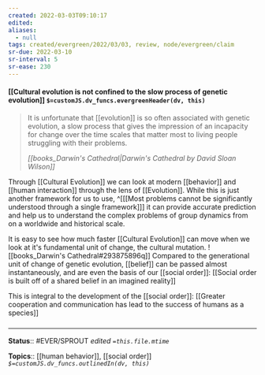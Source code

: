 ```yaml
---
created: 2022-03-03T09:10:17 
edited: 
aliases:
  - null
tags: created/evergreen/2022/03/03, review, node/evergreen/claim
sr-due: 2022-03-10
sr-interval: 5
sr-ease: 230
---
```


#### [[Cultural evolution is not confined to the slow process of genetic evolution]] `$=customJS.dv_funcs.evergreenHeader(dv, this)`

> It is unfortunate that [[evolution]] is so often associated with genetic evolution, a slow process that gives the impression of an incapacity for change over the time scales that matter most to living people struggling with their problems. 
> 
> <cite>[[books_Darwin's Cathedral|Darwin's Cathedral by David Sloan Wilson]] </cite>

Through [[Cultural Evolution]] we can look at modern [[behavior]] and [[human interaction]] through the lens of [[Evolution]]. 
While this is just another framework for us to use, 
^[[[Most problems cannot be significantly understood through a single framework]]]
it can provide accurate prediction and help us to understand the complex problems of group dynamics from on a worldwide and historical scale.

It is easy to see how much faster [[Cultural Evolution]] can move when we look at it's fundamental unit of change, the cultural mutation.
![[books_Darwin's Cathedral#293875896q]]
Compared to the generational unit of change of genetic evolution, [[belief]] can be passed almost instantaneously, and are even the basis of our [[social order]]:
[[Social order is built off of a shared belief in an imagined reality]]

This is integral to the development of the [[social order]]:
[[Greater cooperation and communication has lead to the success of humans as a species]]

### <hr class="footnote"/>

**Status**:: #EVER/SPROUT
*edited `=this.file.mtime`*

**Topics**:: [[human behavior]], [[social order]]
*`$=customJS.dv_funcs.outlinedIn(dv, this)`*
